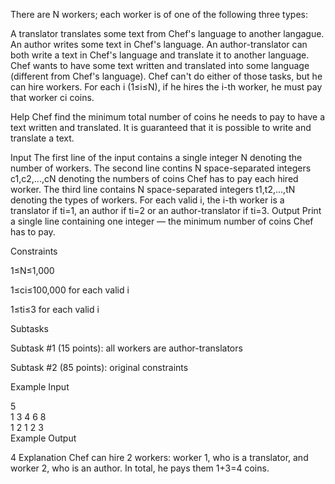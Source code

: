 There are N workers; each worker is of one of the following three types:

A translator translates some text from Chef's language to another langague.
An author writes some text in Chef's language.
An author-translator can both write a text in Chef's language and translate it to another language.
Chef wants to have some text written and translated into some language (different from Chef's language). Chef can't do either of those tasks, but he can hire workers. For each i (1≤i≤N), if he hires the i-th worker, he must pay that worker ci coins.

Help Chef find the minimum total number of coins he needs to pay to have a text written and translated. It is guaranteed that it is possible to write and translate a text.

Input
The first line of the input contains a single integer N denoting the number of workers.
The second line contins N space-separated integers c1,c2,...,cN denoting the numbers of coins Chef has to pay each hired worker.
The third line contains N space-separated integers t1,t2,...,tN denoting the types of workers. For each valid i, the i-th worker is a translator if ti=1, an author if ti=2 or an author-translator if ti=3.
Output
Print a single line containing one integer — the minimum number of coins Chef has to pay.

Constraints

1≤N≤1,000

1≤ci≤100,000 for each valid i

1≤ti≤3 for each valid i

Subtasks

Subtask #1 (15 points): all workers are author-translators

Subtask #2 (85 points): original constraints

Example Input

5   
1 3 4 6 8   
1 2 1 2 3   
Example Output

4
Explanation
Chef can hire 2 workers: worker 1, who is a translator, and worker 2, who is an author. In total, he pays them 1+3=4 coins.
